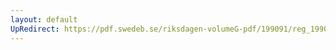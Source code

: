 ```yaml
---
layout: default
UpRedirect: https://pdf.swedeb.se/riksdagen-volumeG-pdf/199091/reg_199091/reg_199091_1161.pdf
---
```

